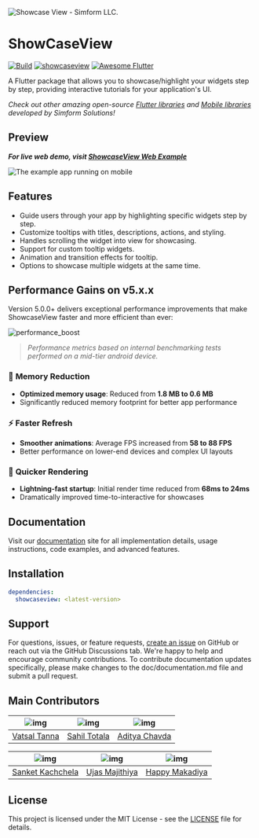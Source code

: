 ![Showcase View - Simform LLC.](https://raw.githubusercontent.com/SimformSolutionsPvtLtd/showcaseview/master/preview/banner.png)

# ShowCaseView

[![Build](https://github.com/SimformSolutionsPvtLtd/showcaseview/actions/workflows/flutter.yaml/badge.svg?branch=master)](https://github.com/SimformSolutionsPvtLtd/showcaseview/actions) [![showcaseview](https://img.shields.io/pub/v/showcaseview?label=showcaseview)](https://pub.dev/packages/showcaseview)
[![Awesome Flutter](https://img.shields.io/badge/Awesome-Flutter-FC60A8?logo=awesome-lists)](https://github.com/Solido/awesome-flutter#ui-helpers)

A Flutter package that allows you to showcase/highlight your widgets step by step, providing 
interactive tutorials for your application's UI.

_Check out other amazing open-source [Flutter libraries](https://simform-flutter-packages.web.app) and [Mobile libraries](https://github.com/SimformSolutionsPvtLtd/Awesome-Mobile-Libraries) developed by Simform Solutions!_

## Preview
_**For live web demo, visit [ShowcaseView Web Example](https://simformsolutionspvtltd.github.io/showcaseview/)**_

![The example app running on mobile](https://raw.githubusercontent.com/SimformSolutionsPvtLtd/showcaseview/master/preview/showcaseview.gif)

## Features

- Guide users through your app by highlighting specific widgets step by step.
- Customize tooltips with titles, descriptions, actions, and styling.
- Handles scrolling the widget into view for showcasing.
- Support for custom tooltip widgets.
- Animation and transition effects for tooltip.
- Options to showcase multiple widgets at the same time.

## Performance Gains on v5.x.x

Version 5.0.0+ delivers exceptional performance improvements that make ShowcaseView faster and 
more efficient than ever:

![performance_boost](https://raw.githubusercontent.com/SimformSolutionsPvtLtd/showcaseview/master/preview/performance_boost.png)

> *Performance metrics based on internal benchmarking tests performed on a mid-tier android device.*

### 🚀 **Memory Reduction**
- **Optimized memory usage**: Reduced from **1.8 MB to 0.6 MB**
- Significantly reduced memory footprint for better app performance

### ⚡ **Faster Refresh** 
- **Smoother animations**: Average FPS increased from **58 to 88 FPS**
- Better performance on lower-end devices and complex UI layouts

### 🎯 **Quicker Rendering**
- **Lightning-fast startup**: Initial render time reduced from **68ms to 24ms**
- Dramatically improved time-to-interactive for showcases

## Documentation

Visit our [documentation](https://simform-flutter-packages.web.app/showCaseView) site for all 
implementation details, usage instructions, code examples, and advanced features.

## Installation

```yaml
dependencies:
  showcaseview: <latest-version>
```

## Support

For questions, issues, or feature requests, [create an issue](https://github.com/SimformSolutionsPvtLtd/showcaseview/issues) on GitHub or reach out via the GitHub Discussions tab. We're happy to help and encourage community contributions.
To contribute documentation updates specifically, please make changes to the doc/documentation.md file and submit a pull request.

## Main Contributors

| ![img](https://avatars.githubusercontent.com/u/25323183?v=4&s=200) | ![img](https://avatars.githubusercontent.com/u/81063988?v=4&s=200) | ![img](https://avatars.githubusercontent.com/u/41247722?v=4&s=200) | 
|:------------------------------------------------------------------:|:------------------------------------------------------------------:|:------------------------------------------------------------------:|
|           [Vatsal Tanna](https://github.com/vatsaltanna)           |           [Sahil Totala](https://github.com/Flamingloon)           |         [Aditya Chavda](https://github.com/aditya-chavda)          |

| ![img](https://avatars.githubusercontent.com/u/20923896?v=4&s=200) | ![img](https://avatars.githubusercontent.com/u/56400956?v=4&s=200) | ![img](https://avatars.githubusercontent.com/u/97177197?v=4&s=200) |
|:------------------------------------------------------------------:|:------------------------------------------------------------------:|:------------------------------------------------------------------:|
|       [Sanket Kachchela](https://github.com/SanketKachhela)        |        [Ujas Majithiya](https://github.com/Ujas-Majithiya)         |        [Happy Makadiya](https://github.com/HappyMakadiyaS)         |

## License

This project is licensed under the MIT License - see the [LICENSE](https://simform-flutter-packages.web.app/showCaseView/license) file for details.
